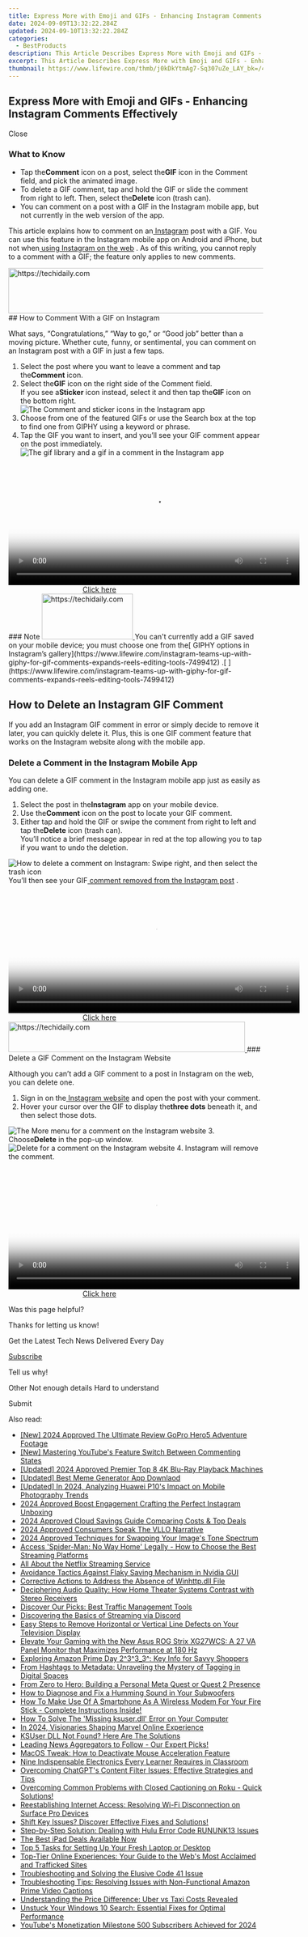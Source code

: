 ```yaml
---
title: Express More with Emoji and GIFs - Enhancing Instagram Comments Effectively
date: 2024-09-09T13:32:22.284Z
updated: 2024-09-10T13:32:22.284Z
categories:
  - BestProducts
description: This Article Describes Express More with Emoji and GIFs - Enhancing Instagram Comments Effectively
excerpt: This Article Describes Express More with Emoji and GIFs - Enhancing Instagram Comments Effectively
thumbnail: https://www.lifewire.com/thmb/j0kDkYtmAg7-Sq307uZe_LAY_bk=/400x300/filters:no_upscale():max_bytes(150000):strip_icc():format(webp)/GIF-Gallery-Instagram-iPhone-8635408-3bc01cb02a56401883d0b483d91a57f0.jpg
---
```


## Express More with Emoji and GIFs - Enhancing Instagram Comments Effectively

Close 

###  What to Know

* Tap the**Comment** icon on a post, select the**GIF** icon in the Comment field, and pick the animated image.
* To delete a GIF comment, tap and hold the GIF or slide the comment from right to left. Then, select the**Delete** icon (trash can).
* You can comment on a post with a GIF in the Instagram mobile app, but not currently in the web version of the app.

 This article explains how to comment on an[ Instagram](https://www.lifewire.com/what-is-instagram-3486316) post with a GIF. You can use this feature in the Instagram mobile app on Android and iPhone, but not when[ using Instagram on the web](https://www.lifewire.com/how-to-view-instagram-3486314) . As of this writing, you cannot reply to a comment with a GIF; the feature only applies to new comments.  

<!-- affiliate ads begin -->
<a href="https://ephamedtechinc.pxf.io/c/5597632/2135476/26400" target="_top" id="2135476">
  <img src="//a.impactradius-go.com/display-ad/26400-2135476" border="0" alt="https://techidaily.com" width="728" height="90"/>
</a>
<img height="0" width="0" src="https://ephamedtechinc.pxf.io/i/5597632/2135476/26400" style="position:absolute;visibility:hidden;" border="0" />
<!-- affiliate ads end -->
##  How to Comment With a GIF on Instagram 

 What says, “Congratulations,” “Way to go,” or “Good job” better than a moving picture. Whether cute, funny, or sentimental, you can comment on an Instagram post with a GIF in just a few taps.  

1. Select the post where you want to leave a comment and tap the**Comment** icon.
2. Select the**GIF** icon on the right side of the Comment field.  
 If you see a**Sticker** icon instead, select it and then tap the**GIF** icon on the bottom right.  
![The Comment and sticker icons in the Instagram app](https://www.lifewire.com/thmb/67Z3T_6VYIhZJocapOOIHOAssHM=/1500x0/filters:no_upscale():max_bytes(150000):strip_icc():format(webp)/Comment-and-sticker-on-Instagram-6b398ad413524bbaa4ba30391aee5220.jpg)
3. Choose from one of the featured GIFs or use the Search box at the top to find one from GIPHY using a keyword or phrase.
4. Tap the GIF you want to insert, and you’ll see your GIF comment appear on the post immediately.  
![The gif library and a gif in a comment in the Instagram app](https://www.lifewire.com/thmb/ZmppzWtwHo2WQM1DUjWAirEeQiQ=/1500x0/filters:no_upscale():max_bytes(150000):strip_icc():format(webp)/Gifs-on-Instagram-04e4bfd906554177a52f34c5d5069735.jpg)  
<!-- affiliate ads begin -->
<span id="1982508">
					<video width="576" height="240" style="cursor:pointer"
           poster="//a.impactradius-go.com/display-clicktoplayimage/1982508.png"
           onclick="if(!this.playClicked){this.play();this.setAttribute('controls',true);this.playClicked=true;}">
	   <source src="//a.impactradius-go.com/display-ad/22993-1982508">
	   <img src="//a.impactradius-go.com/display-clicktoplayimage/1982508.png" style="border: none; height: 100%; width: 100%; object-fit: contain">
	</video>
	<div style="width:360px;text-align:center"><a href="javascript:window.open(decodeURIComponent('https%3A%2F%2Fhomestyler.sjv.io%2Fc%2F5597632%2F1982508%2F22993'), '_blank');void(0);">Click here</a></div>
</span>
<img height="0" width="0" src="https://imp.pxf.io/i/5597632/1982508/22993" style="position:absolute;visibility:hidden;" border="0" />
<!-- affiliate ads end -->
###  Note  
<!-- affiliate ads begin -->
<a href="https://aligracehair.sjv.io/c/5597632/2115929/19272" target="_top" id="2115929">
  <img src="//a.impactradius-go.com/display-ad/19272-2115929" border="0" alt="https://techidaily.com" width="180" height="90"/>
</a>
<img height="0" width="0" src="https://aligracehair.sjv.io/i/5597632/2115929/19272" style="position:absolute;visibility:hidden;" border="0" />
<!-- affiliate ads end -->
 You can't currently add a GIF saved on your mobile device; you must choose one from the[ GIPHY options in Instagram’s gallery](https://www.lifewire.com/instagram-teams-up-with-giphy-for-gif-comments-expands-reels-editing-tools-7499412) .[  ](https://www.lifewire.com/instagram-teams-up-with-giphy-for-gif-comments-expands-reels-editing-tools-7499412)

##  How to Delete an Instagram GIF Comment 

 If you add an Instagram GIF comment in error or simply decide to remove it later, you can quickly delete it. Plus, this is one GIF comment feature that works on the Instagram website along with the mobile app.  
  
###  Delete a Comment in the Instagram Mobile App 

 You can delete a GIF comment in the Instagram mobile app just as easily as adding one.  

1. Select the post in the**Instagram** app on your mobile device.
2. Use the**Comment** icon on the post to locate your GIF comment.
3. Either tap and hold the GIF or swipe the comment from right to left and tap the**Delete** icon (trash can).  
 You’ll notice a brief message appear in red at the top allowing you to tap if you want to undo the deletion.  
    
![How to delete a comment on Instagram: Swipe right, and then select the trash icon](https://www.lifewire.com/thmb/ENOZ_aQ6CEludACtAclksJnUCnY=/1500x0/filters:no_upscale():max_bytes(150000):strip_icc():format(webp)/Delete-comment-on-Instagram-de663b5d6d1a4ed38fbf3c7117211131.jpg)  
 You’ll then see your GIF[ comment removed from the Instagram post](https://www.lifewire.com/delete-comment-on-instagram-5081678) .[  ](https://www.lifewire.com/delete-comment-on-instagram-5081678)
<!-- affiliate ads begin -->
<span id="1983584">
					<video width="576" height="240" style="cursor:pointer"
           poster="//a.impactradius-go.com/display-clicktoplayimage/1983584.png"
           onclick="if(!this.playClicked){this.play();this.setAttribute('controls',true);this.playClicked=true;}">
	   <source src="//a.impactradius-go.com/display-ad/22993-1983584">
	   <img src="//a.impactradius-go.com/display-clicktoplayimage/1983584.png" style="border: none; height: 100%; width: 100%; object-fit: contain">
	</video>
	<div style="width:360px;text-align:center"><a href="javascript:window.open(decodeURIComponent('https%3A%2F%2Fhomestyler.sjv.io%2Fc%2F5597632%2F1983584%2F22993'), '_blank');void(0);">Click here</a></div>
</span>
<img height="0" width="0" src="https://imp.pxf.io/i/5597632/1983584/22993" style="position:absolute;visibility:hidden;" border="0" />
<!-- affiliate ads end -->

<!-- affiliate ads begin -->
<a href="https://bluettius.sjv.io/c/5597632/2139114/17108" target="_top" id="2139114">
  <img src="//a.impactradius-go.com/display-ad/17108-2139114" border="0" alt="https://techidaily.com" width="468" height="60"/>
</a>
<img height="0" width="0" src="https://bluettius.sjv.io/i/5597632/2139114/17108" style="position:absolute;visibility:hidden;" border="0" />
<!-- affiliate ads end -->
###  Delete a GIF Comment on the Instagram Website 

 Although you can’t add a GIF comment to a post in Instagram on the web, you can delete one.

1. Sign in on the[ Instagram website](https://www.instagram.com/) and open the post with your comment.[  ](https://www.instagram.com/)
2. Hover your cursor over the GIF to display the**three dots** beneath it, and then select those dots.  
    
![The More menu for a comment on the Instagram website](https://www.lifewire.com/thmb/VlyTu7rrk3516zSqK4yCIpTvxnE=/1500x0/filters:no_upscale():max_bytes(150000):strip_icc():format(webp)/More-menu-instagram-web-1dac3b7629e74feea582d2d4cfe6f544.jpg)
3. Choose**Delete** in the pop-up window.  
![Delete for a comment on the Instagram website](https://www.lifewire.com/thmb/LHg2H2xTUZZMDJdzfhotE96jZYk=/1500x0/filters:no_upscale():max_bytes(150000):strip_icc():format(webp)/GIF-Comment-Delete-Instagram-Web-8635408-706240a77bf8471cb92de1db9c3d3881.jpg)
4. Instagram will remove the comment.
<!-- affiliate ads begin -->
<span id="1983474">
					<video width="576" height="240" style="cursor:pointer"
           poster="//a.impactradius-go.com/display-clicktoplayimage/1983474.png"
           onclick="if(!this.playClicked){this.play();this.setAttribute('controls',true);this.playClicked=true;}">
	   <source src="//a.impactradius-go.com/display-ad/22993-1983474">
	   <img src="//a.impactradius-go.com/display-clicktoplayimage/1983474.png" style="border: none; height: 100%; width: 100%; object-fit: contain">
	</video>
	<div style="width:360px;text-align:center"><a href="javascript:window.open(decodeURIComponent('https%3A%2F%2Fhomestyler.sjv.io%2Fc%2F5597632%2F1983474%2F22993'), '_blank');void(0);">Click here</a></div>
</span>
<img height="0" width="0" src="https://imp.pxf.io/i/5597632/1983474/22993" style="position:absolute;visibility:hidden;" border="0" />
<!-- affiliate ads end -->

Was this page helpful?

Thanks for letting us know!

 Get the Latest Tech News Delivered Every Day

[ Subscribe ](https://www.lifewire.com/#) 

Tell us why!

 Other  Not enough details  Hard to understand 

 Submit 

<ins class="adsbygoogle"
     style="display:block"
     data-ad-format="autorelaxed"
     data-ad-client="ca-pub-7571918770474297"
     data-ad-slot="1223367746"></ins>



<ins class="adsbygoogle"
     style="display:block"
     data-ad-client="ca-pub-7571918770474297"
     data-ad-slot="8358498916"
     data-ad-format="auto"
     data-full-width-responsive="true"></ins>

<span class="atpl-alsoreadstyle">Also read:</span>
<div><ul>
<li><a href="https://fox-http.techidaily.com/new-2024-approved-the-ultimate-review-gopro-hero5-adventure-footage/"><u>[New] 2024 Approved The Ultimate Review GoPro Hero5 Adventure Footage</u></a></li>
<li><a href="https://youtube-zero.techidaily.com/astering-youtubes-feature-switch-between-commenting-states/"><u>[New] Mastering YouTube's Feature Switch Between Commenting States</u></a></li>
<li><a href="https://fox-info.techidaily.com/updated-2024-approved-premier-top-8-4k-blu-ray-playback-machines/"><u>[Updated] 2024 Approved Premier Top 8 4K Blu-Ray Playback Machines</u></a></li>
<li><a href="https://extra-guidance.techidaily.com/updated-best-meme-generator-app-downlaod/"><u>[Updated] Best Meme Generator App Downlaod</u></a></li>
<li><a href="https://article-posts.techidaily.com/updated-in-2024-analyzing-huawei-p10s-impact-on-mobile-photography-trends/"><u>[Updated] In 2024, Analyzing Huawei P10's Impact on Mobile Photography Trends</u></a></li>
<li><a href="https://fox-access.techidaily.com/2024-approved-boost-engagement-crafting-the-perfect-instagram-unboxing/"><u>2024 Approved Boost Engagement Crafting the Perfect Instagram Unboxing</u></a></li>
<li><a href="https://fox-cloud.techidaily.com/2024-approved-cloud-savings-guide-comparing-costs-and-top-deals/"><u>2024 Approved Cloud Savings Guide Comparing Costs & Top Deals</u></a></li>
<li><a href="https://fox-boxes.techidaily.com/2024-approved-consumers-speak-the-vllo-narrative/"><u>2024 Approved Consumers Speak The VLLO Narrative</u></a></li>
<li><a href="https://some-approaches.techidaily.com/2024-approved-techniques-for-swapping-your-images-tone-spectrum/"><u>2024 Approved Techniques for Swapping Your Image's Tone Spectrum</u></a></li>
<li><a href="https://technical-tips.techidaily.com/access-spider-man-no-way-home-legally-how-to-choose-the-best-streaming-platforms/"><u>Access 'Spider-Man: No Way Home' Legally - How to Choose the Best Streaming Platforms</u></a></li>
<li><a href="https://technical-tips.techidaily.com/1722866958136-all-about-the-netflix-streaming-service/"><u>All About the Netflix Streaming Service</u></a></li>
<li><a href="https://windows11.techidaily.com/avoidance-tactics-against-flaky-saving-mechanism-in-nvidia-gui/"><u>Avoidance Tactics Against Flaky Saving Mechanism in Nvidia GUI</u></a></li>
<li><a href="https://technical-tips.techidaily.com/corrective-actions-to-address-the-absence-of-winhttpdll-file/"><u>Corrective Actions to Address the Absence of Winhttp.dll File</u></a></li>
<li><a href="https://technical-tips.techidaily.com/deciphering-audio-quality-how-home-theater-systems-contrast-with-stereo-receivers/"><u>Deciphering Audio Quality: How Home Theater Systems Contrast with Stereo Receivers</u></a></li>
<li><a href="https://technical-tips.techidaily.com/discover-our-picks-best-traffic-management-tools/"><u>Discover Our Picks: Best Traffic Management Tools</u></a></li>
<li><a href="https://tiktok-video-recordings.techidaily.com/discovering-the-basics-of-streaming-via-discord/"><u>Discovering the Basics of Streaming via Discord</u></a></li>
<li><a href="https://technical-tips.techidaily.com/easy-steps-to-remove-horizontal-or-vertical-line-defects-on-your-television-display/"><u>Easy Steps to Remove Horizontal or Vertical Line Defects on Your Television Display</u></a></li>
<li><a href="https://hardware-updates.techidaily.com/elevate-your-gaming-with-the-new-asus-rog-strix-xg27wcs-a-27-va-panel-monitor-that-maximizes-performance-at-180-hz/"><u>Elevate Your Gaming with the New Asus ROG Strix XG27WCS: A 27 VA Panel Monitor that Maximizes Performance at 180 Hz</u></a></li>
<li><a href="https://technical-tips.techidaily.com/exploring-amazon-prime-day-2333-key-info-for-savvy-shoppers/"><u>Exploring Amazon Prime Day 2^3^3_3^: Key Info for Savvy Shoppers</u></a></li>
<li><a href="https://technical-tips.techidaily.com/from-hashtags-to-metadata-unraveling-the-mystery-of-tagging-in-digital-spaces/"><u>From Hashtags to Metadata: Unraveling the Mystery of Tagging in Digital Spaces</u></a></li>
<li><a href="https://technical-tips.techidaily.com/from-zero-to-hero-building-a-personal-meta-quest-or-quest-2-presence/"><u>From Zero to Hero: Building a Personal Meta Quest or Quest 2 Presence</u></a></li>
<li><a href="https://technical-tips.techidaily.com/how-to-diagnose-and-fix-a-humming-sound-in-your-subwoofers/"><u>How to Diagnose and Fix a Humming Sound in Your Subwoofers</u></a></li>
<li><a href="https://technical-tips.techidaily.com/how-to-make-use-of-a-smartphone-as-a-wireless-modem-for-your-fire-stick-complete-instructions-inside/"><u>How To Make Use Of A Smartphone As A Wireless Modem For Your Fire Stick - Complete Instructions Inside!</u></a></li>
<li><a href="https://technical-tips.techidaily.com/how-to-solve-the-missing-ksuserdll-error-on-your-computer/"><u>How To Solve The 'Missing ksuser.dll' Error on Your Computer</u></a></li>
<li><a href="https://youtube-tips.techidaily.com/24-visionaries-shaping-marvel-online-experience/"><u>In 2024, Visionaries Shaping Marvel Online Experience</u></a></li>
<li><a href="https://technical-tips.techidaily.com/1722892837924-ksuser-dll-not-found-here-are-the-solutions/"><u>KSUser DLL Not Found? Here Are The Solutions</u></a></li>
<li><a href="https://technical-tips.techidaily.com/leading-news-aggregators-to-follow-our-expert-picks/"><u>Leading News Aggregators to Follow - Our Expert Picks!</u></a></li>
<li><a href="https://technical-tips.techidaily.com/macos-tweak-how-to-deactivate-mouse-acceleration-feature/"><u>MacOS Tweak: How to Deactivate Mouse Acceleration Feature</u></a></li>
<li><a href="https://technical-tips.techidaily.com/nine-indispensable-electronics-every-learner-requires-in-classroom/"><u>Nine Indispensable Electronics Every Learner Requires in Classroom</u></a></li>
<li><a href="https://technical-tips.techidaily.com/overcoming-chatgpts-content-filter-issues-effective-strategies-and-tips/"><u>Overcoming ChatGPT's Content Filter Issues: Effective Strategies and Tips</u></a></li>
<li><a href="https://technical-tips.techidaily.com/overcoming-common-problems-with-closed-captioning-on-roku-quick-solutions/"><u>Overcoming Common Problems with Closed Captioning on Roku - Quick Solutions!</u></a></li>
<li><a href="https://technical-tips.techidaily.com/reestablishing-internet-access-resolving-wi-fi-disconnection-on-surface-pro-devices/"><u>Reestablishing Internet Access: Resolving Wi-Fi Disconnection on Surface Pro Devices</u></a></li>
<li><a href="https://common-error.techidaily.com/shift-key-issues-discover-effective-fixes-and-solutions/"><u>Shift Key Issues? Discover Effective Fixes and Solutions!</u></a></li>
<li><a href="https://technical-tips.techidaily.com/step-by-step-solution-dealing-with-hulu-error-code-rununk13-issues/"><u>Step-by-Step Solution: Dealing with Hulu Error Code RUNUNK13 Issues</u></a></li>
<li><a href="https://technical-tips.techidaily.com/the-best-ipad-deals-available-now/"><u>The Best iPad Deals Available Now</u></a></li>
<li><a href="https://technical-tips.techidaily.com/top-5-tasks-for-setting-up-your-fresh-laptop-or-desktop/"><u>Top 5 Tasks for Setting Up Your Fresh Laptop or Desktop</u></a></li>
<li><a href="https://technical-tips.techidaily.com/top-tier-online-experiences-your-guide-to-the-webs-most-acclaimed-and-trafficked-sites/"><u>Top-Tier Online Experiences: Your Guide to the Web's Most Acclaimed and Trafficked Sites</u></a></li>
<li><a href="https://technical-tips.techidaily.com/troubleshooting-and-solving-the-elusive-code-41-issue/"><u>Troubleshooting and Solving the Elusive Code 41 Issue</u></a></li>
<li><a href="https://technical-tips.techidaily.com/troubleshooting-tips-resolving-issues-with-non-functional-amazon-prime-video-captions/"><u>Troubleshooting Tips: Resolving Issues with Non-Functional Amazon Prime Video Captions</u></a></li>
<li><a href="https://technical-tips.techidaily.com/understanding-the-price-difference-uber-vs-taxi-costs-revealed/"><u>Understanding the Price Difference: Uber vs Taxi Costs Revealed</u></a></li>
<li><a href="https://technical-tips.techidaily.com/unstuck-your-windows-10-search-essential-fixes-for-optimal-performance/"><u>Unstuck Your Windows 10 Search: Essential Fixes for Optimal Performance</u></a></li>
<li><a href="https://facebook-video-footage.techidaily.com/youtubes-monetization-milestone-500-subscribers-achieved-for-2024/"><u>YouTube's Monetization Milestone 500 Subscribers Achieved for 2024</u></a></li>
</ul></div>
